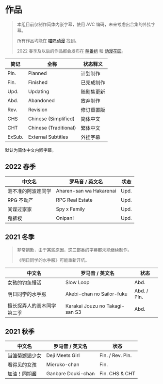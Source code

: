 # 作品

> 本组目前仅制作简体内嵌字幕，使用 AVC 编码，未来考虑出合集的外挂字幕。
>
> 所有作品均能在 [喵呜动漫](https://meows.com.cn/) 找到。
>
> 2022 春季及以后的作品都会发布在 [萌番组](https://bangumi.moe/tag/61be18a62525b00007a3d27b) 和 [动漫花园](https://share.dmhy.org/)。

| 简记 | 全称 | 状态释义 |
| ---- | ---- | -------- |
| Pln. | Planned | 计划制作 |
| Fin. | Finished | 已完成制作 |
| Upd. | Updating | 随剧集更新 |
| Abd. | Abandoned | 放弃制作 |
| Rev. | Revision | 修订重置版 |
| CHS | Chinese (Simplified) | 简体中文 |
| CHT | Chinese (Traditional) | 繁体中文 |
| ExSub. | External Subtitles | 外挂字幕 |

默认为简体中文内嵌字幕。

## 2022 春季

| 中文名 | 罗马音 / 英文名 | 状态 |
| ------ | --------------- | ---- |
| 测不准的阿波连同学 | Aharen-san wa Hakarenai | Upd. |
| RPG 不动产 | RPG Real Estate | Upd. |
| 间谍过家家 | Spy x Family | Upd. |
| 鬼裤衩 | Onipan! | Upd. |

## 2021 冬季

> 非常抱歉，由于某些原因，这三部番的字幕都未能继续制作。
> 
> 《明日同学的水手服》可能重新开坑。

| 中文名 | 罗马音 / 英文名 | 状态 |
| ------ | --------------- | ---- |
| 女孩的钓鱼慢活 | Slow Loop | Abd. |
| 明日同学的水手服 | Akebi-chan no Sailor-fuku | Abd. / Pln.|
| 擅长捉弄人的高木同学 第三季 | Karakai Jouzu no Takagi-san S3 | Abd. |

## 2021 秋季

| 中文名 | 罗马音 / 英文名 | 状态 |
| ------ | --------------- | ---- |
| 当雏菊邂逅少女 | Deji Meets Girl | Fin. / Rev. Pln. |
| 看得见的女孩 | Mieruko-chan | Fin. |
| 加油！同期酱 | Ganbare Douki-chan | Fin. CHS & CHT|
